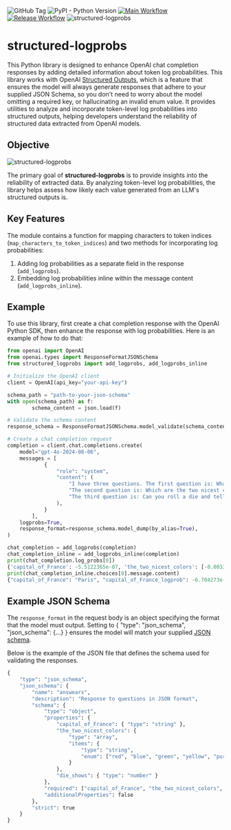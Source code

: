 ![GitHub Tag](https://img.shields.io/github/v/tag/arena-ai/structured-logprobs)
![PyPI - Python Version](https://img.shields.io/pypi/pyversions/structured-logprobs)
[![Main Workflow](https://github.com/arena-ai/structured-logprobs/actions/workflows/main.yml/badge.svg)](https://github.com/arena-ai/structured-logprobs/actions/workflows/main.yml)
[![Release Workflow](https://github.com/arena-ai/structured-logprobs/actions/workflows/on-release-main.yml/badge.svg)](https://github.com/arena-ai/structured-logprobs/actions/workflows/on-release-main.yml)
![structured-logprobs](docs/images/logo.png)

# structured-logprobs

This Python library is designed to enhance OpenAI chat completion responses by adding detailed information about token log probabilities.
This library works with OpenAI [Structured Outputs](https://platform.openai.com/docs/guides/structured-outputs), which is a feature that ensures the model will always generate responses that adhere to your supplied JSON Schema, so you don't need to worry about the model omitting a required key, or hallucinating an invalid enum value.
It provides utilities to analyze and incorporate token-level log probabilities into structured outputs, helping developers understand the reliability of structured data extracted from OpenAI models.

## Objective

![structured-logprobs](docs/images/pitch.png)

The primary goal of **structured-logprobs** is to provide insights into the reliability of extracted data. By analyzing token-level log probabilities, the library helps assess how likely each value generated from an LLM's structured outputs is.

## Key Features

The module contains a function for mapping characters to token indices (`map_characters_to_token_indices`) and two methods for incorporating log probabilities:

1. Adding log probabilities as a separate field in the response (`add_logprobs`).
2. Embedding log probabilities inline within the message content (`add_logprobs_inline`).

## Example

To use this library, first create a chat completion response with the OpenAI Python SDK, then enhance the response with log probabilities.
Here is an example of how to do that:

```python
from openai import OpenAI
from openai.types import ResponseFormatJSONSchema
from structured_logprobs import add_logprobs, add_logprobs_inline

# Initialize the OpenAI client
client = OpenAI(api_key="your-api-key")

schema_path = "path-to-your-json-schema"
with open(schema_path) as f:
        schema_content = json.load(f)

# Validate the schema content
response_schema = ResponseFormatJSONSchema.model_validate(schema_content)

# Create a chat completion request
completion = client.chat.completions.create(
    model="gpt-4o-2024-08-06",
    messages = [
            {
                "role": "system",
                "content": (
                    "I have three questions. The first question is: What is the capital of France? "
                    "The second question is: Which are the two nicest colors? "
                    "The third question is: Can you roll a die and tell me which number comes up?"
                ),
            }
        ],
    logprobs=True,
    response_format=response_schema.model_dump(by_alias=True),
)

chat_completion = add_logprobs(completion)
chat_completion_inline = add_logprobs_inline(completion)
print(chat_completion.log_probs[0])
{'capital_of_France': -5.5122365e-07, 'the_two_nicest_colors': [-0.0033997903, -0.011364183612649998], 'die_shows': -0.48048785}
print(chat_completion_inline.choices[0].message.content)
{"capital_of_France": "Paris", "capital_of_France_logprob": -6.704273e-07, "the_two_nicest_colors": ["blue", "green"], "die_shows": 5.0, "die_shows_logprob": -2.3782086}
```

## Example JSON Schema

The `response_format` in the request body is an object specifying the format that the model must output. Setting to { "type": "json_schema", "json_schema": {...} } ensures the model will match your supplied [JSON schema](https://json-schema.org/overview/what-is-jsonschema).

Below is the example of the JSON file that defines the schema used for validating the responses.

```python
{
    "type": "json_schema",
    "json_schema": {
        "name": "answears",
        "description": "Response to questions in JSON format",
        "schema": {
            "type": "object",
            "properties": {
                "capital_of_France": { "type": "string" },
                "the_two_nicest_colors": {
                    "type": "array",
                    "items": {
                        "type": "string",
                        "enum": ["red", "blue", "green", "yellow", "purple"]
                    }
                },
                "die_shows": { "type": "number" }
            },
            "required": ["capital_of_France", "the_two_nicest_colors", "die_shows"],
            "additionalProperties": false
        },
        "strict": true
    }
}
```

